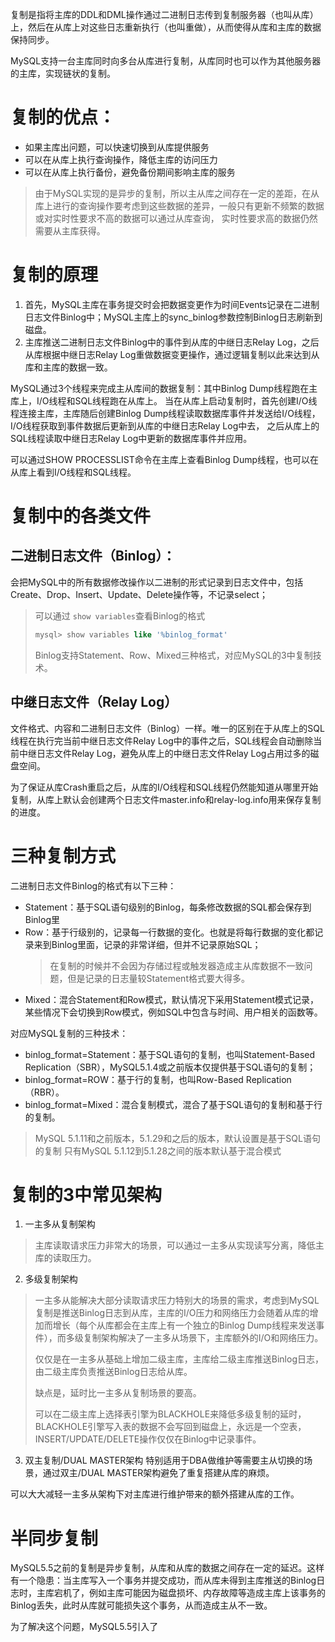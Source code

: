 复制是指将主库的DDL和DML操作通过二进制日志传到复制服务器（也叫从库）上，然后在从库上对这些日志重新执行（也叫重做），从而使得从库和主库的数据保持同步。

MySQL支持一台主库同时向多台从库进行复制，从库同时也可以作为其他服务器的主库，实现链状的复制。

# 复制的优点：
- 如果主库出问题，可以快速切换到从库提供服务
- 可以在从库上执行查询操作，降低主库的访问压力
- 可以在从库上执行备份，避免备份期间影响主库的服务

> 由于MySQL实现的是异步的复制，所以主从库之间存在一定的差距，在从库上进行的查询操作要考虑到这些数据的差异，一般只有更新不频繁的数据或对实时性要求不高的数据可以通过从库查询，
> 实时性要求高的数据仍然需要从主库获得。

# 复制的原理
1. 首先，MySQL主库在事务提交时会把数据变更作为时间Events记录在二进制日志文件Binlog中；MySQL主库上的sync_binlog参数控制Binlog日志刷新到磁盘。
2. 主库推送二进制日志文件Binlog中的事件到从库的中继日志Relay Log，之后从库根据中继日志Relay Log重做数据变更操作，通过逻辑复制以此来达到从库和主库的数据一致。

MySQL通过3个线程来完成主从库间的数据复制：其中Binlog Dump线程跑在主库上，I/O线程和SQL线程跑在从库上。
当在从库上启动复制时，首先创建I/O线程连接主库，主库随后创建Binlog Dump线程读取数据库事件并发送给I/O线程，I/O线程获取到事件数据后更新到从库的中继日志Relay Log中去，
之后从库上的SQL线程读取中继日志Relay Log中更新的数据库事件并应用。

可以通过SHOW PROCESSLIST命令在主库上查看Binlog Dump线程，也可以在从库上看到I/O线程和SQL线程。

# 复制中的各类文件
## 二进制日志文件（Binlog）：
会把MySQL中的所有数据修改操作以二进制的形式记录到日志文件中，包括Create、Drop、Insert、Update、Delete操作等，不记录select；
  > 可以通过 `show variables`查看Binlog的格式
  > ```sql
  > mysql> show variables like '%binlog_format'
  > ```
  > Binlog支持Statement、Row、Mixed三种格式，对应MySQL的3中复制技术。
## 中继日志文件（Relay Log）
文件格式、内容和二进制日志文件（Binlog）一样。唯一的区别在于从库上的SQL线程在执行完当前中继日志文件Relay Log中的事件之后，SQL线程会自动删除当前中继日志文件Relay Log，避免从库上的中继日志文件Relay Log占用过多的磁盘空间。

为了保证从库Crash重启之后，从库的I/O线程和SQL线程仍然能知道从哪里开始复制，从库上默认会创建两个日志文件master.info和relay-log.info用来保存复制的进度。

# 三种复制方式
二进制日志文件Binlog的格式有以下三种：
- Statement：基于SQL语句级别的Binlog，每条修改数据的SQL都会保存到Binlog里
- Row：基于行级别的，记录每一行数据的变化。也就是将每行数据的变化都记录来到Binlog里面，记录的非常详细，但并不记录原始SQL；
  > 在复制的时候并不会因为存储过程或触发器造成主从库数据不一致问题，但是记录的日志量较Statement格式要大得多。
- Mixed：混合Statement和Row模式，默认情况下采用Statement模式记录，某些情况下会切换到Row模式，例如SQL中包含与时间、用户相关的函数等。  

对应MySQL复制的三种技术：
- binlog_format=Statement：基于SQL语句的复制，也叫Statement-Based Replication（SBR），MySQL5.1.4或之前版本仅提供基于SQL语句的复制；
- binlog_format=ROW：基于行的复制，也叫Row-Based Replication（RBR）。
- binlog_format=Mixed：混合复制模式，混合了基于SQL语句的复制和基于行的复制。

> MySQL 5.1.11和之前版本，5.1.29和之后的版本，默认设置是基于SQL语句的复制
> 只有MySQL 5.1.12到5.1.28之间的版本默认基于混合模式
# 复制的3中常见架构
1. 一主多从复制架构
  > 主库读取请求压力非常大的场景，可以通过一主多从实现读写分离，降低主库的读取压力。 
2. 多级复制架构
  > 一主多从能解决大部分读取请求压力特别大的场景的需求，考虑到MySQL复制是推送Binlog日志到从库，主库的I/O压力和网络压力会随着从库的增加而增长（每个从库都会在主库上有一个独立的Binlog Dump线程来发送事件），而多级复制架构解决了一主多从场景下，主库额外的I/O和网络压力。
  >
  > 仅仅是在一主多从基础上增加二级主库，主库给二级主库推送Binlog日志，由二级主库负责推送Binlog日志给从库。
  >
  > 缺点是，延时比一主多从复制场景的要高。
  > 
  > 可以在二级主库上选择表引擎为BLACKHOLE来降低多级复制的延时，BLACKHOLE引擎写入表的数据不会写回到磁盘上，永远是一个空表，INSERT/UPDATE/DELETE操作仅仅在Binlog中记录事件。
3. 双主复制/DUAL MASTER架构
特别适用于DBA做维护等需要主从切换的场景，通过双主/DUAL MASTER架构避免了重复搭建从库的麻烦。

可以大大减轻一主多从架构下对主库进行维护带来的额外搭建从库的工作。

# 半同步复制
MySQL5.5之前的复制是异步复制，从库和从库的数据之间存在一定的延迟。这样有一个隐患：当主库写入一个事务并提交成功，而从库未得到主库推送的Binlog日志时，主库宕机了，例如主库可能因为磁盘损坏、内存故障等造成主库上该事务的Binlog丢失，此时从库就可能损失这个事务，从而造成主从不一致。

为了解决这个问题，MySQL5.5引入了

